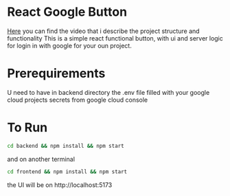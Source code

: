 # React Google Button
[Here]() you can find the video that i describe the project structure and functionality
This is a simple react functional button, with ui and server logic for login in with google for your oun project.

# Prerequirements 
U need to have in backend directory the .env file filled with your google cloud projects secrets from google cloud console

# To Run 
```bash
cd backend && npm install && npm start
```
and on another terminal
```bash
cd frontend && npm install && npm start
```
the UI will be on http://localhost:5173
